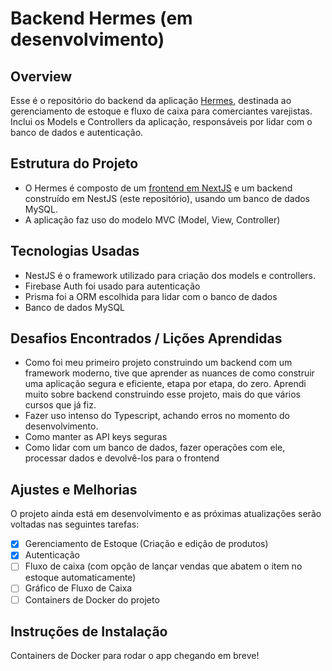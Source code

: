 # Backend Hermes (em desenvolvimento)

## Overview
Esse é o repositório do backend da aplicação [Hermes](https://github.com/zeus0z/hermes-frontend), destinada ao gerenciamento de estoque e fluxo de caixa para comerciantes varejistas. 
Inclui os Models e Controllers da aplicação, responsáveis por lidar com o banco de dados e autenticação.

## Estrutura do Projeto
- O Hermes é composto de um [frontend em NextJS](https://github.com/zeus0z/hermes-frontend) e um backend construído em NestJS (este repositório), usando um banco de dados MySQL. 
- A aplicação faz uso do modelo MVC (Model, View, Controller)

## Tecnologias Usadas
- NestJS é o framework utilizado para criação dos models e controllers.
- Firebase Auth foi usado para autenticação
- Prisma foi a ORM escolhida para lidar com o banco de dados
- Banco de dados MySQL

## Desafios Encontrados / Lições Aprendidas
- Como foi meu primeiro projeto construindo um backend com um framework moderno, tive que aprender as nuances de como construir uma aplicação segura e eficiente, etapa por etapa, do zero. Aprendi muito sobre backend construindo esse projeto, mais do que vários cursos que já fiz.
- Fazer uso intenso do Typescript, achando erros no momento do desenvolvimento.
- Como manter as API keys seguras
- Como lidar com um banco de dados, fazer operações com ele, processar dados e devolvê-los para o frontend
  

## Ajustes e Melhorias
O projeto ainda está em desenvolvimento e as próximas atualizações serão voltadas nas seguintes tarefas:

- [x] Gerenciamento de Estoque (Criação e edição de produtos)
- [x] Autenticação
- [ ] Fluxo de caixa (com opção de lançar vendas que abatem o item no estoque automaticamente)
- [ ] Gráfico de Fluxo de Caixa
- [ ] Containers de Docker do projeto

## Instruções de Instalação
Containers de Docker para rodar o app chegando em breve!


